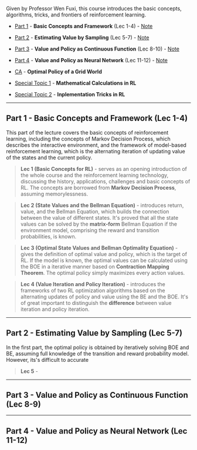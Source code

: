 Given by Professor Wen Fuxi, this course introduces the basic concepts, algorithms, tricks, and frontiers of reinforcement learning.

+ [Part 1](#Part%201%20-%20Basic%20Concepts%20and%20Framework%20(Lec%201-4)) - **Basic Concepts and Framework** (Lec 1-4) - [Note](Lec%201-4%20-%20Basic%20Concepts%20and%20Framework.md)
+ [Part 2](#Part%202%20-%20Estimating%20Values%20by%20Sampling%20(Lec%205-7)) - **Estimating Value by Sampling** (Lec 5-7) - [Note](Lec%205-7%20-%20Estimating%20Value%20by%20Sampling.md)
+ [Part 3](#Part%203%20-%20Continuous%20Value%20and%20Policy%20(Lec%208-9)) - **Value and Policy as Continuous Function** (Lec 8-10) - [Note](Lec%208-10%20-%20Value%20and%20Policy%20as%20Continuous%20Function.md)
+ [Part 4](#Part%204%20-%20Value%20and%20Policy%20as%20Neural%20Network%20(Lec%2011-12)) - **Value and Policy as Neural Network** (Lec 11-12) - [Note](Lec%2011-12%20-%20Value%20and%20Policy%20as%20Neural%20Network.md)

+ [CA](CA%20-%20Optimal%20Policy%20of%20a%20Grid%20World.md) - **Optimal Policy of a Grid World**
+ [Special Topic 1](Special%20Topic%201%20-%20Mathematical%20Calculations%20in%20RL.md) - **Mathematical Calculations in RL**
+ [Special Topic 2](Special%20Topic%202%20-%20Inplementation%20Tricks%20in%20RL.md) - **Inplementation Tricks in RL**

---
## Part 1 - Basic Concepts and Framework (Lec 1-4)

This part of the lecture covers the basic concepts of reinforcement learning, including the concepts of Markov Decision Process, which describes the interactive environment, and the framework of model-based reinforcement learning, which is the alternating iteration of updating value of the states and the current policy.

> **Lec 1 (Basic Concepts for RL)** - serves as an opening introduction of the whole course and the reinforcement learning technology, discussing the history, applications, challenges and basic concepts of RL. The concepts are borrowed from **Markov Decision Process**, assuming memorylessness.

> **Lec 2 (State Values and the Bellman Equation)** - introduces return, value, and the Bellman Equation, which builds the connection between the value of different states. It's proved that all the state values can be solved by the **matrix-form** Bellman Equation if the environment model, comprising the reward and transition probabilities, is known.

> **Lec 3 (Optimal State Values and Bellman Optimality Equation)** - gives the definition of optimal value and policy, which is the target of RL. If the model is known, the optimal values can be calculated using the BOE in a iterative manner based on **Contraction Mapping Theorem**. The optimal policy simply maximizes every action values.

> **Lec 4 (Value Iteration and Policy Iteration)** - introduces the frameworks of two RL optimization algorithms based on the alternating updates of policy and value using the BE and the BOE. It's of great important to distinguish the **difference** between value iteration and policy iteration.

---
## Part 2 - Estimating Value by Sampling (Lec 5-7)

In the first part, the optimal policy is obtained by iteratively solving BOE and BE, assuming full knowledge of the transition and reward probability model. However, its's difficult to  accurate 

> **Lec 5** - 




---
## Part 3 - Value and Policy as Continuous Function (Lec 8-9)





---
## Part 4 - Value and Policy as Neural Network (Lec 11-12)